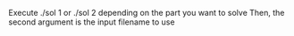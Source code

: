Execute ./sol 1 or ./sol 2 depending on the part you want to solve
Then, the second argument is the input filename to use
